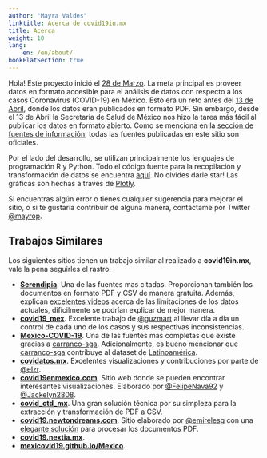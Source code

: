 ```yaml
---
author: "Mayra Valdes"
linktitle: Acerca de covid19in.mx
title: Acerca
weight: 10
lang:
    en: /en/about/
bookFlatSection: true
---
```


Hola! Este proyecto inició el [28 de Marzo](https://github.com/mayrop/covid19in-mx/commit/d472d10cc7a7fad9b11099af8d5ee4f7dc07037c). La meta principal es proveer datos en formato accesible para el análisis de datos con respecto a los casos Coronavirus (COVID-19) en México. Esto era un reto antes del [13 de Abril](https://twitter.com/RicardoDGPS/status/1249864573936644096), donde los datos eran publicados en formato PDF. Sin embargo, desde el 13 de Abril la Secretaría de Salud de México nos hizo la tarea más fácil al publicar los datos en formato abierto. Como se menciona en la [sección de fuentes de información](/fuentes-de-informacion/), todas las fuentes publicadas en este sitio son oficiales.

Por el lado del desarrollo, se utilizan principalmente los lenguajes de programación R y Python. Todo el código fuente para la recopilación y transformación de datos se encuentra [aquí](https://github.com/mayrop/datos-covid19in-mx). No olvides darle star!  Las gráficas son hechas a través de [Plotly](https://plotly.com/javascript/). 

Si encuentras algún error o tienes cualquier sugerencia para mejorar el sitio, o si te gustaría contribuir de alguna manera, contáctame por Twitter [@mayrop](https://twitter.com/mayrop).

## Trabajos Similares

Los siguientes sitios tienen un trabajo similar al realizado a **covid19in.mx**, vale la pena seguirles el rastro.
* **[Serendipia](https://serendipia.digital/2020/03/datos-abiertos-sobre-casos-de-coronavirus-covid-19-en-mexico/)**. Una de las fuentes mas citadas. Proporcionan también los documentos en formato PDF y CSV de manera gratuita. Además, explican [excelentes videos](https://www.youtube.com/channel/UCr43XO-mAyTi4Y5g7QAmOwQ) acerca de las limitaciones de los datos actuales, dificilmente se podrían explicar de mejor manera.
* **[covid19_mex](https://github.com/guzmart/covid19_mex)**. Excelente trabajo de [@guzmart](https://twitter.com/guzmart_) al llevar día a día un control de cada uno de los casos y sus respectivas inconsistencias.
* **[Mexico-COVID-19](https://github.com/carranco-sga/Mexico-COVID-19)**. Una de las fuentes mas completas que existe gracias a [carranco-sga](https://github.com/carranco-sga/). Adicionalmente, es bueno mencionar que [carranco-sga](https://github.com/carranco-sga/) contribuye al dataset de [Latinoamérica](https://github.com/DataScienceResearchPeru/covid-19_latinoamerica).
* **[covidatos.mx](https://covidatos.mx/)**. Excelentes visualizaciones y contribuciones por parte de [@elzr](https://twitter.com/elzr).
* **[covid19enmexico.com](https://covid19enmexico.com/)**. Sitio web donde se pueden encontrar interesantes visualizaciones. Elaborado por [@FelipeNava92](https://twitter.com/FelipeNava92) y [@Jackelyn2808](https://twitter.com/Jackelyn2808).
* **[covid_ctd_mx](https://github.com/covidctdmx/covid_ctd_mx/)**. Una gran solución técnica por su simpleza para la extracción y transformación de PDF a CSV.
* **[covid19.newtondreams.com](https://covid19.newtondreams.com/)**. Sitio elaborado por [@emirelesg](https://github.com/emirelesg) con una [elegante solución](https://github.com/emirelesg/covid19-mx-report-parser) para procesar los documentos PDF.
* **[covid19.nextia.mx](https://covid19.nextia.mx/)**.
* **[mexicovid19.github.io/Mexico](https://mexicovid19.github.io/Mexico/)**.


